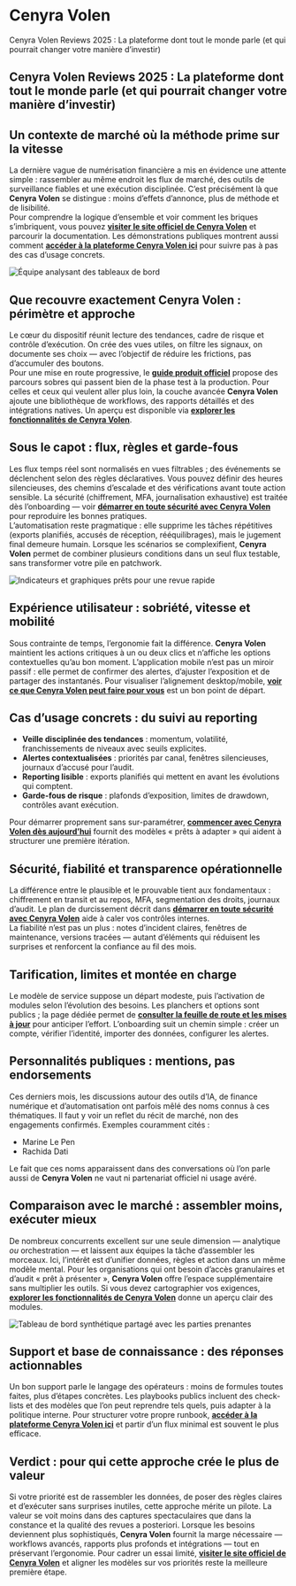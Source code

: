 # Cenyra Volen
Cenyra Volen Reviews 2025 : La plateforme dont tout le monde parle (et qui pourrait changer votre manière d’investir)
## Cenyra Volen Reviews 2025 : La plateforme dont tout le monde parle (et qui pourrait changer votre manière d’investir)

## Un contexte de marché où la méthode prime sur la vitesse
La dernière vague de numérisation financière a mis en évidence une attente simple : rassembler au même endroit les flux de marché, des outils de surveillance fiables et une exécution disciplinée. C’est précisément là que **Cenyra Volen** se distingue : moins d’effets d’annonce, plus de méthode et de lisibilité.  
Pour comprendre la logique d’ensemble et voir comment les briques s’imbriquent, vous pouvez **[visiter le site officiel de Cenyra Volen](https://cenyravolen.fr)** et parcourir la documentation. Les démonstrations publiques montrent aussi comment **[accéder à la plateforme Cenyra Volen ici](https://cenyravolen.fr)** pour suivre pas à pas des cas d’usage concrets.

![Équipe analysant des tableaux de bord](https://images.pexels.com/photos/3184357/pexels-photo-3184357.jpeg?auto=compress&cs=tinysrgb&w=1170&h=780&dpr=1)

## Que recouvre exactement Cenyra Volen : périmètre et approche
Le cœur du dispositif réunit lecture des tendances, cadre de risque et contrôle d’exécution. On crée des vues utiles, on filtre les signaux, on documente ses choix — avec l’objectif de réduire les frictions, pas d’accumuler des boutons.  
Pour une mise en route progressive, le **[guide produit officiel](https://cenyravolen.fr)** propose des parcours sobres qui passent bien de la phase test à la production. Pour celles et ceux qui veulent aller plus loin, la couche avancée **Cenyra Volen** ajoute une bibliothèque de workflows, des rapports détaillés et des intégrations natives. Un aperçu est disponible via **[explorer les fonctionnalités de Cenyra Volen](https://cenyravolen.fr)**.

## Sous le capot : flux, règles et garde-fous
Les flux temps réel sont normalisés en vues filtrables ; des événements se déclenchent selon des règles déclaratives. Vous pouvez définir des heures silencieuses, des chemins d’escalade et des vérifications avant toute action sensible. La sécurité (chiffrement, MFA, journalisation exhaustive) est traitée dès l’onboarding — voir **[démarrer en toute sécurité avec Cenyra Volen](https://cenyravolen.fr)** pour reproduire les bonnes pratiques.  
L’automatisation reste pragmatique : elle supprime les tâches répétitives (exports planifiés, accusés de réception, rééquilibrages), mais le jugement final demeure humain. Lorsque les scénarios se complexifient, **Cenyra Volen** permet de combiner plusieurs conditions dans un seul flux testable, sans transformer votre pile en patchwork.

![Indicateurs et graphiques prêts pour une revue rapide](https://images.pexels.com/photos/590016/pexels-photo-590016.jpeg?auto=compress&cs=tinysrgb&w=1170&h=780&dpr=1)

## Expérience utilisateur : sobriété, vitesse et mobilité
Sous contrainte de temps, l’ergonomie fait la différence. **Cenyra Volen** maintient les actions critiques à un ou deux clics et n’affiche les options contextuelles qu’au bon moment. L’application mobile n’est pas un miroir passif : elle permet de confirmer des alertes, d’ajuster l’exposition et de partager des instantanés. Pour visualiser l’alignement desktop/mobile, **[voir ce que Cenyra Volen peut faire pour vous](https://cenyravolen.fr)** est un bon point de départ.

## Cas d’usage concrets : du suivi au reporting
- **Veille disciplinée des tendances** : momentum, volatilité, franchissements de niveaux avec seuils explicites.  
- **Alertes contextualisées** : priorités par canal, fenêtres silencieuses, journaux d’accusé pour l’audit.  
- **Reporting lisible** : exports planifiés qui mettent en avant les évolutions qui comptent.  
- **Garde-fous de risque** : plafonds d’exposition, limites de drawdown, contrôles avant exécution.

Pour démarrer proprement sans sur-paramétrer, **[commencer avec Cenyra Volen dès aujourd’hui](https://cenyravolen.fr)** fournit des modèles « prêts à adapter » qui aident à structurer une première itération.

## Sécurité, fiabilité et transparence opérationnelle
La différence entre le plausible et le prouvable tient aux fondamentaux : chiffrement en transit et au repos, MFA, segmentation des droits, journaux d’audit. Le plan de durcissement décrit dans **[démarrer en toute sécurité avec Cenyra Volen](https://cenyravolen.fr)** aide à caler vos contrôles internes.  
La fiabilité n’est pas un plus : notes d’incident claires, fenêtres de maintenance, versions tracées — autant d’éléments qui réduisent les surprises et renforcent la confiance au fil des mois.

## Tarification, limites et montée en charge
Le modèle de service suppose un départ modeste, puis l’activation de modules selon l’évolution des besoins. Les planchers et options sont publics ; la page dédiée permet de **[consulter la feuille de route et les mises à jour](https://cenyravolen.fr)** pour anticiper l’effort. L’onboarding suit un chemin simple : créer un compte, vérifier l’identité, importer des données, configurer les alertes.

## Personnalités publiques : mentions, pas endorsements
Ces derniers mois, les discussions autour des outils d’IA, de finance numérique et d’automatisation ont parfois mêlé des noms connus à ces thématiques. Il faut y voir un reflet du récit de marché, non des engagements confirmés. Exemples couramment cités :

- Marine Le Pen
- Rachida Dati

Le fait que ces noms apparaissent dans des conversations où l’on parle aussi de **Cenyra Volen** ne vaut ni partenariat officiel ni usage avéré.

## Comparaison avec le marché : assembler moins, exécuter mieux
De nombreux concurrents excellent sur une seule dimension — analytique *ou* orchestration — et laissent aux équipes la tâche d’assembler les morceaux. Ici, l’intérêt est d’unifier données, règles et action dans un même modèle mental. Pour les organisations qui ont besoin d’accès granulaires et d’audit « prêt à présenter », **Cenyra Volen** offre l’espace supplémentaire sans multiplier les outils. Si vous devez cartographier vos exigences, **[explorer les fonctionnalités de Cenyra Volen](https://cenyravolen.fr)** donne un aperçu clair des modules.

![Tableau de bord synthétique partagé avec les parties prenantes](https://images.pexels.com/photos/669612/pexels-photo-669612.jpeg?auto=compress&cs=tinysrgb&w=1170&h=780&dpr=1)

## Support et base de connaissance : des réponses actionnables
Un bon support parle le langage des opérateurs : moins de formules toutes faites, plus d’étapes concrètes. Les playbooks publics incluent des check-lists et des modèles que l’on peut reprendre tels quels, puis adapter à la politique interne. Pour structurer votre propre runbook, **[accéder à la plateforme Cenyra Volen ici](https://cenyravolen.fr)** et partir d’un flux minimal est souvent le plus efficace.

## Verdict : pour qui cette approche crée le plus de valeur
Si votre priorité est de rassembler les données, de poser des règles claires et d’exécuter sans surprises inutiles, cette approche mérite un pilote. La valeur se voit moins dans des captures spectaculaires que dans la constance et la qualité des revues a posteriori. Lorsque les besoins deviennent plus sophistiqués, **Cenyra Volen** fournit la marge nécessaire — workflows avancés, rapports plus profonds et intégrations — tout en préservant l’ergonomie. Pour cadrer un essai limité, **[visiter le site officiel de Cenyra Volen](https://cenyravolen.fr)** et aligner les modèles sur vos priorités reste la meilleure première étape.
